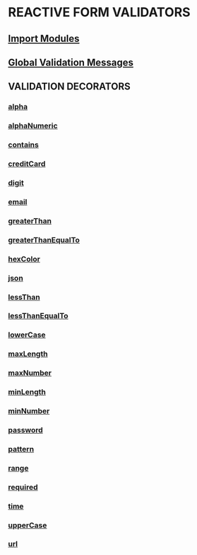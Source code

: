 
# REACTIVE FORM VALIDATORS
## [Import Modules](xref:import-modules)
## [Global Validation Messages](xref:configure-global-validation-messages)
## VALIDATION DECORATORS
### [alpha](xref:validation-decorators/alpha)
### [alphaNumeric](xref:validation-decorators/alphaNumeric)
### [contains](xref:validation-decorators/contains)
### [creditCard](xref:validation-decorators/creditCard)
### [digit](xref:validation-decorators/digit)
### [email](xref:validation-decorators/email)
### [greaterThan](xref:validation-decorators/greaterThan)
### [greaterThanEqualTo](xref:validation-decorators/greaterThanEqualTo)
### [hexColor](xref:validation-decorators/hexColor)
### [json](xref:validation-decorators/json)
### [lessThan](xref:validation-decorators/lessThan)
### [lessThanEqualTo](xref:validation-decorators/lessThanEqualTo)
### [lowerCase](xref:validation-decorators/lowerCase)
### [maxLength](xref:validation-decorators/maxLength)
### [maxNumber](xref:validation-decorators/maxNumber)
### [minLength](xref:validation-decorators/minLength)
### [minNumber](xref:validation-decorators/minNumber)
### [password](xref:validation-decorators/password)
### [pattern](xref:validation-decorators/pattern)
### [range](xref:validation-decorators/range)
### [required](xref:validation-decorators/required)
### [time](xref:validation-decorators/time)
### [upperCase](xref:validation-decorators/upperCase)
### [url](xref:validation-decorators/url)

